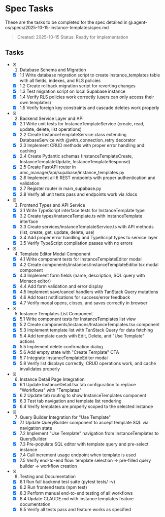 # Spec Tasks

These are the tasks to be completed for the spec detailed in @.agent-os/specs/2025-10-15-instance-templates/spec.md

> Created: 2025-10-15
> Status: Ready for Implementation

## Tasks

- [x] 1. Database Schema and Migration
  - [x] 1.1 Write database migration script to create instance_templates table with all fields, indexes, and RLS policies
  - [x] 1.2 Create rollback migration script for reverting changes
  - [x] 1.3 Test migration script on local Supabase instance
  - [x] 1.4 Verify RLS policies work correctly (users can only access their own templates)
  - [x] 1.5 Verify foreign key constraints and cascade deletes work properly

- [x] 2. Backend Service Layer and API
  - [x] 2.1 Write unit tests for InstanceTemplateService (create, read, update, delete, list operations)
  - [x] 2.2 Create InstanceTemplateService class extending DatabaseService with @with_connection_retry decorator
  - [x] 2.3 Implement CRUD methods with proper error handling and caching
  - [x] 2.4 Create Pydantic schemas (InstanceTemplateCreate, InstanceTemplateUpdate, InstanceTemplateResponse)
  - [x] 2.5 Create FastAPI router in amc_manager/api/supabase/instance_templates.py
  - [x] 2.6 Implement all 6 REST endpoints with proper authentication and validation
  - [x] 2.7 Register router in main_supabase.py
  - [x] 2.8 Verify all unit tests pass and endpoints work via /docs

- [x] 3. Frontend Types and API Service
  - [x] 3.1 Write TypeScript interface tests for InstanceTemplate type
  - [x] 3.2 Create types/instanceTemplate.ts with InstanceTemplate interface
  - [x] 3.3 Create services/instanceTemplateService.ts with API methods (list, create, get, update, delete, use)
  - [x] 3.4 Add proper error handling and TypeScript types to service layer
  - [x] 3.5 Verify TypeScript compilation passes with no errors

- [x] 4. Template Editor Modal Component
  - [x] 4.1 Write component tests for InstanceTemplateEditor modal
  - [x] 4.2 Create components/instances/InstanceTemplateEditor.tsx modal component
  - [x] 4.3 Implement form fields (name, description, SQL query with Monaco editor)
  - [x] 4.4 Add form validation and error display
  - [x] 4.5 Implement save/cancel handlers with TanStack Query mutations
  - [x] 4.6 Add toast notifications for success/error feedback
  - [x] 4.7 Verify modal opens, closes, and saves correctly in browser

- [x] 5. Instance Templates List Component
  - [x] 5.1 Write component tests for InstanceTemplates list view
  - [x] 5.2 Create components/instances/InstanceTemplates.tsx component
  - [x] 5.3 Implement template list with TanStack Query for data fetching
  - [x] 5.4 Add template cards with Edit, Delete, and "Use Template" actions
  - [x] 5.5 Implement delete confirmation dialog
  - [x] 5.6 Add empty state with "Create Template" CTA
  - [x] 5.7 Integrate InstanceTemplateEditor modal
  - [x] 5.8 Verify list displays correctly, CRUD operations work, and cache invalidates properly

- [x] 6. Instance Detail Page Integration
  - [x] 6.1 Update InstanceDetail.tsx tab configuration to replace "Workflows" with "Templates"
  - [x] 6.2 Update tab routing to show InstanceTemplates component
  - [x] 6.3 Test tab navigation and template list rendering
  - [x] 6.4 Verify templates are properly scoped to the selected instance

- [x] 7. Query Builder Integration for "Use Template"
  - [x] 7.1 Update QueryBuilder component to accept template SQL via navigation state
  - [x] 7.2 Implement "Use Template" navigation from InstanceTemplates to QueryBuilder
  - [x] 7.3 Pre-populate SQL editor with template query and pre-select instance
  - [x] 7.4 Call increment usage endpoint when template is used
  - [x] 7.5 Verify end-to-end flow: template selection → pre-filled query builder → workflow creation

- [x] 8. Testing and Documentation
  - [x] 8.1 Run full backend test suite (pytest tests/ -v)
  - [x] 8.2 Run frontend tests (npm test)
  - [x] 8.3 Perform manual end-to-end testing of all workflows
  - [x] 8.4 Update CLAUDE.md with instance templates feature documentation
  - [x] 8.5 Verify all tests pass and feature works as specified
